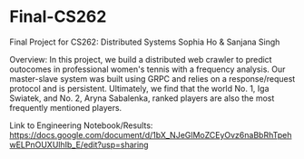 # Final-CS262
Final Project for CS262: Distributed Systems
Sophia Ho & Sanjana Singh

Overview: In this project, we build a distributed web crawler to predict outocomes in professional women's tennis with a frequency analysis. Our master-slave system was built using GRPC and relies on a response/request protocol and is persistent. Ultimately, we find that the world No. 1, Iga Swiatek, and No. 2, Aryna Sabalenka, ranked players are also the most frequently mentioned players.

Link to Engineering Notebook/Results: https://docs.google.com/document/d/1bX_NJeGlMoZCEyOvz6naBbRhTpehwELPnOUXUlhIb_E/edit?usp=sharing

